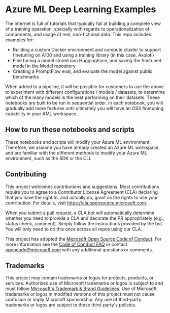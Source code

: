 # Azure ML Deep Learning Examples

The internet is full of tutorials that typically fail at building a complete view of a  training operation, specially with regards to operationalization of components, and usage of real, non-fictional data. This repo includes examples for:

- Building a custom Docker environment and compute cluster to support finetuning on A100 and using a training library (in this case, Axolotl)
- Fine tuning a model stored ono HuggingFace, and saving the finetuned model in the Model repository
- Creating a PromptFlow eval, and evaluate the model against public benchmarks

When added to a pipeline, it will be possible for customers to use the above to experiment with different configurations / models / datasets, to determine which of the many models is the best performing on their datasets.
These notebooks are built to be run in sequential order. In each notebook, you will gradually add more features until ultimately you will have an OSS finetuning capability in your AML workspace. 

## How to run these notebooks and scripts

These notebooks and scripts will modify your Azure ML environment. Therefore, we assume you have already created an Azure ML workspace, and are familiar with the different methods to modify your Azure ML environment, such as the SDK or the CLI.


## Contributing

This project welcomes contributions and suggestions.  Most contributions require you to agree to a
Contributor License Agreement (CLA) declaring that you have the right to, and actually do, grant us
the rights to use your contribution. For details, visit https://cla.opensource.microsoft.com.

When you submit a pull request, a CLA bot will automatically determine whether you need to provide
a CLA and decorate the PR appropriately (e.g., status check, comment). Simply follow the instructions
provided by the bot. You will only need to do this once across all repos using our CLA.

This project has adopted the [Microsoft Open Source Code of Conduct](https://opensource.microsoft.com/codeofconduct/).
For more information see the [Code of Conduct FAQ](https://opensource.microsoft.com/codeofconduct/faq/) or
contact [opencode@microsoft.com](mailto:opencode@microsoft.com) with any additional questions or comments.

## Trademarks

This project may contain trademarks or logos for projects, products, or services. Authorized use of Microsoft 
trademarks or logos is subject to and must follow 
[Microsoft's Trademark & Brand Guidelines](https://www.microsoft.com/en-us/legal/intellectualproperty/trademarks/usage/general).
Use of Microsoft trademarks or logos in modified versions of this project must not cause confusion or imply Microsoft sponsorship.
Any use of third-party trademarks or logos are subject to those third-party's policies.
